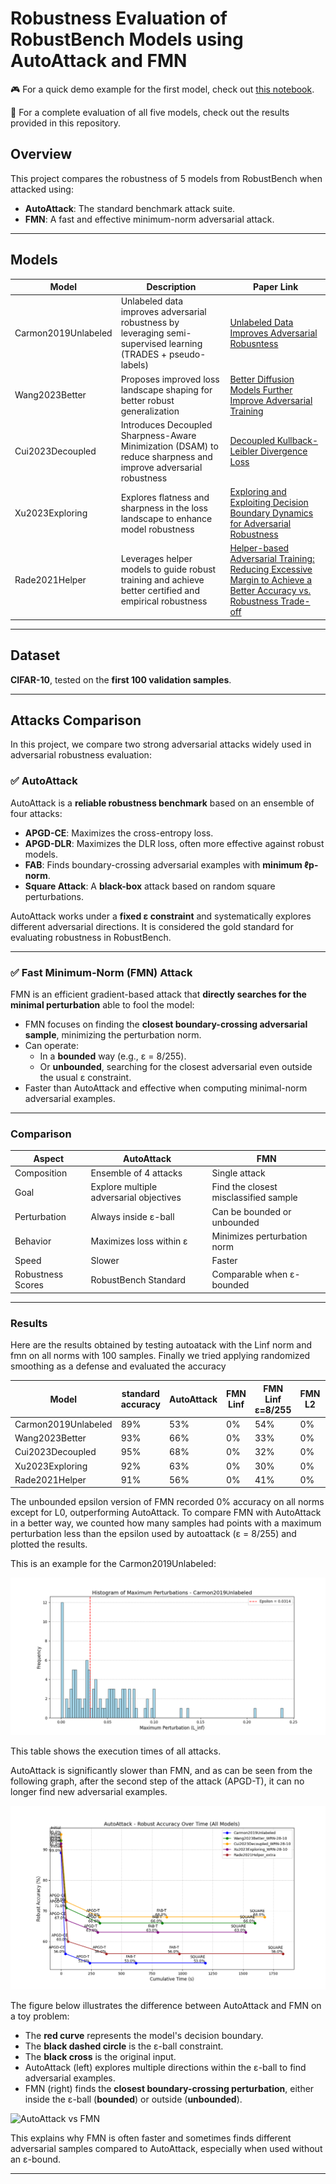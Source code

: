 # Robustness Evaluation of RobustBench Models using AutoAttack and FMN

:video_game: For a quick demo example for the first model, check out [this notebook](https://colab.research.google.com/drive/1mcSwVvoXpjQkbpnZvBncY0YEq2-wXr-Z#scrollTo=Crc4Y6_PPoc5).

:pencil: For a complete evaluation of all five models, check out the results provided in this repository.

## Overview

This project compares the robustness of 5 models from RobustBench when attacked using:
- **AutoAttack**: The standard benchmark attack suite.
- **FMN**: A fast and effective minimum-norm adversarial attack.

---

## Models 

| Model | Description | Paper Link |
|-------|-------------|------------|
| Carmon2019Unlabeled | Unlabeled data improves adversarial robustness by leveraging semi-supervised learning (TRADES + pseudo-labels) | [Unlabeled Data Improves Adversarial Robusntess](https://arxiv.org/abs/1905.13736) |
| Wang2023Better | Proposes improved loss landscape shaping for better robust generalization | [Better Diffusion Models Further Improve Adversarial Training](https://arxiv.org/abs/2302.04638) |
| Cui2023Decoupled | Introduces Decoupled Sharpness-Aware Minimization (DSAM) to reduce sharpness and improve adversarial robustness | [Decoupled Kullback-Leibler Divergence Loss](https://arxiv.org/abs/2305.13948) |
| Xu2023Exploring | Explores flatness and sharpness in the loss landscape to enhance model robustness | [Exploring and Exploiting Decision Boundary Dynamics for Adversarial Robustness](https://arxiv.org/abs/2302.03015) |
| Rade2021Helper | Leverages helper models to guide robust training and achieve better certified and empirical robustness | [Helper-based Adversarial Training: Reducing Excessive Margin to Achieve a Better Accuracy vs. Robustness Trade-off](https://openreview.net/forum?id=BuD2LmNaU3a) |

---

## Dataset

**CIFAR-10**, tested on the **first 100 validation samples**.

---


## Attacks Comparison

In this project, we compare two strong adversarial attacks widely used in adversarial robustness evaluation:

### ✅ AutoAttack

AutoAttack is a **reliable robustness benchmark** based on an ensemble of four attacks:

- **APGD-CE**: Maximizes the cross-entropy loss.
- **APGD-DLR**: Maximizes the DLR loss, often more effective against robust models.
- **FAB**: Finds boundary-crossing adversarial examples with **minimum ℓp-norm**.
- **Square Attack**: A **black-box** attack based on random square perturbations.

AutoAttack works under a **fixed ε constraint** and systematically explores different adversarial directions. It is considered the gold standard for evaluating robustness in RobustBench.

---

### ✅ Fast Minimum-Norm (FMN) Attack

FMN is an efficient gradient-based attack that **directly searches for the minimal perturbation** able to fool the model:

- FMN focuses on finding the **closest boundary-crossing adversarial sample**, minimizing the perturbation norm.
- Can operate:
    - In a **bounded** way (e.g., ε = 8/255).
    - Or **unbounded**, searching for the closest adversarial even outside the usual ε constraint.
- Faster than AutoAttack and effective when computing minimal-norm adversarial examples.

---

### Comparison

| Aspect | AutoAttack | FMN |
|--------|------------|-----|
| Composition | Ensemble of 4 attacks | Single attack |
| Goal | Explore multiple adversarial objectives | Find the closest misclassified sample |
| Perturbation | Always inside ε-ball | Can be bounded or unbounded |
| Behavior | Maximizes loss within ε | Minimizes perturbation norm |
| Speed | Slower | Faster |
| Robustness Scores | RobustBench Standard | Comparable when ε-bounded |

---

### Results

Here are the results obtained by testing autoatack with the Linf norm and fmn on all norms with 100 samples. Finally we tried applying randomized smoothing as a defense and evaluated the accuracy

| Model | standard accuracy | AutoAttack | FMN Linf | FMN Linf ε=8/255 | FMN L2 | FMN L1 | FMN L0 | RS defense |
|-------|-------------------|------------|----------|------------------|--------|--------|--------|------------|
| Carmon2019Unlabeled | 89% | 53% | 0% | 54% | 0% | 0% | 21% | |
| Wang2023Better | 93% | 66% | 0% | 33% | 0% | 0% | 27% | |
| Cui2023Decoupled | 95% | 68% | 0% | 32% | 0% | 0% | 24% | |
| Xu2023Exploring | 92% | 63% | 0% | 30% | 0% | 0% | 31% | |
| Rade2021Helper | 91% | 56% | 0% | 41% | 0% | 0% | 18% | |

The unbounded epsilon version of FMN recorded 0% accuracy on all norms except for L0, outperforming AutoAttack.
To compare FMN with AutoAttack in a better way, we counted how many samples had points with a maximum perturbation less than the epsilon used by autoattack (ε = 8/255) and plotted the results.

This is an example for the Carmon2019Unlabeled:

![Samples perturbed with a Linf norm less than 8/255](results/Carmon2019Unlabeled_fmn_linf_histogram.png) 

This table shows the execution times of all attacks. 

AutoAttack is significantly slower than FMN, and as can be seen from the following graph, after the second step of the attack (APGD-T), it can no longer find new adversarial examples.

![AutoAttack progress over time](results/autoattack_progress_all_models.png) 


The figure below illustrates the difference between AutoAttack and FMN on a toy problem:

- The **red curve** represents the model's decision boundary.
- The **black dashed circle** is the ε-ball constraint.
- The **black cross** is the original input.
- AutoAttack (left) explores multiple directions within the ε-ball to find adversarial examples.
- FMN (right) finds the **closest boundary-crossing perturbation**, either inside the ε-ball (**bounded**) or outside (**unbounded**).

![AutoAttack vs FMN](https://github.com/user-attachments/assets/01373de5-c4b4-4443-910a-d45f31f8cd37)

This explains why FMN is often faster and sometimes finds different adversarial samples compared to AutoAttack, especially when used without an ε-bound.

---
